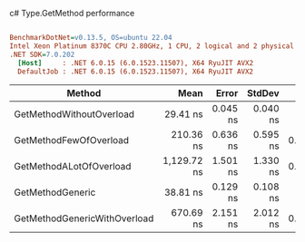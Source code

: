 c# Type.GetMethod performance
``` ini

BenchmarkDotNet=v0.13.5, OS=ubuntu 22.04
Intel Xeon Platinum 8370C CPU 2.80GHz, 1 CPU, 2 logical and 2 physical cores
.NET SDK=7.0.202
  [Host]     : .NET 6.0.15 (6.0.1523.11507), X64 RyuJIT AVX2
  DefaultJob : .NET 6.0.15 (6.0.1523.11507), X64 RyuJIT AVX2


```
|                       Method |        Mean |    Error |   StdDev |   Gen0 | Allocated |
|----------------------------- |------------:|---------:|---------:|-------:|----------:|
|     GetMethodWithoutOverload |    29.41 ns | 0.045 ns | 0.040 ns |      - |         - |
|       GetMethodFewOfOverload |   210.36 ns | 0.636 ns | 0.595 ns | 0.0050 |     128 B |
|      GetMethodALotOfOverload | 1,129.72 ns | 1.501 ns | 1.330 ns | 0.0191 |     504 B |
|             GetMethodGeneric |    38.81 ns | 0.129 ns | 0.108 ns |      - |         - |
| GetMethodGenericWithOverload |   670.69 ns | 2.151 ns | 2.012 ns | 0.0181 |     464 B |
